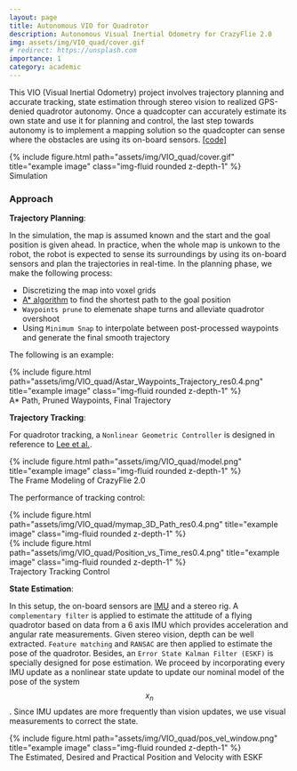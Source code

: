 ```yaml
---
layout: page
title: Autonomous VIO for Quadrotor
description: Autonomous Visual Inertial Odometry for CrazyFlie 2.0  
img: assets/img/VIO_quad/cover.gif
# redirect: https://unsplash.com
importance: 1
category: academic
---
```


This VIO (Visual Inertial Odometry) project involves trajectory planning and accurate tracking, state estimation through stereo vision to realized GPS-denied quadrotor autonomy. Once a quadcopter can accurately estimate its own state and use it for planning and control, the last step towards autonomy is to implement a mapping solution so the quadcopter can sense where the obstacles are using its on-board sensors. [[code]](https://github.com/Alexander-guo/Autonomous-VIO-based-Quadrotor)

<div class="row justify-content-center">
    <div class="col-sm-8">
        {% include figure.html path="assets/img/VIO_quad/cover.gif" title="example image" class="img-fluid rounded z-depth-1" %}
    </div>
</div>
<div class="caption">
    Simulation
</div>

### Approach

__Trajectory Planning__:

In the simulation, the map is assumed known and the start and the goal position is given ahead. In practice, when the whole map is unkown to the robot, the robot is expected to sense its surroundings by using its on-board sensors and plan the trajectories in real-time. In the planning phase, we make the following process:

* Discretizing the map into voxel grids
* [A* algorithm](https://en.wikipedia.org/wiki/A*_search_algorithm) to find the shortest path to the goal position
* `Waypoints prune` to elemenate shape turns and alleviate quadrotor overshoot
* Using `Minimum Snap` to interpolate between post-processed waypoints and generate the final smooth trajectory 

The following is an example: 

<div class="row justify-content-center">
    <div class="col-sm-8">
        {% include figure.html path="assets/img/VIO_quad/Astar_Waypoints_Trajectory_res0.4.png" title="example image" class="img-fluid rounded z-depth-1" %}
    </div>
</div>
<div class="caption">
    A* Path, Pruned Waypoints, Final Trajectory
</div>

__Trajectory Tracking__:

For quadrotor tracking, a `Nonlinear Geometric Controller` is designed in reference to [Lee et al.](https://ieeexplore.ieee.org/abstract/document/5717652?casa_token=81xcTyqJzRgAAAAA:NN2aL4YhOCkf-2vC_k9z8MBSLyr4HkLEU9Ky4y6BZSuoCmUCZ0YlcTQNnkFIsv_lcD3O8vXU4HY).

<div class="row justify-content-center">
    <div class="col-sm-8">
        {% include figure.html path="assets/img/VIO_quad/model.png" title="example image" class="img-fluid rounded z-depth-1" %}
    </div>
</div>
<div class="caption">
    The Frame Modeling of CrazyFlie 2.0 
</div>

The performance of tracking control:
<div class="row justify-content-center">
    <div class="col-sm">
        {% include figure.html path="assets/img/VIO_quad/mymap_3D_Path_res0.4.png" title="example image" class="img-fluid rounded z-depth-1" %}
    </div>
    <div class="col-sm">
        {% include figure.html path="assets/img/VIO_quad/Position_vs_Time_res0.4.png" title="example image" class="img-fluid rounded z-depth-1" %}
    </div> 
</div>
<div class="caption">
    Trajectory Tracking Control 
</div>

__State Estimation__:

In this setup, the on-board sensors are [IMU](https://en.wikipedia.org/wiki/Inertial_measurement_unit) and a stereo rig. A `complementary filter` is applied to estimate the attitude of a flying quadrotor based on data from a 6 axis IMU which provides acceleration and angular rate measurements. Given stereo vision, depth can be well extracted. `Feature matching` and `RANSAC` are then applied to estimate the pose of the quadrotor. Besides, an `Error State Kalman Filter (ESKF)` is specially designed for pose estimation. We proceed by incorporating every IMU update as a nonlinear state update to update our nominal model of the pose of the system $$ x_n $$. Since IMU updates are more frequently than vision updates, we use visual measurements to correct the state.

<div class="row justify-content-center">
    <div class="col-sm-8">
        {% include figure.html path="assets/img/VIO_quad/pos_vel_window.png" title="example image" class="img-fluid rounded z-depth-1" %}
    </div>
</div>
<div class="caption">
    The Estimated, Desired and Practical Position and Velocity with ESKF 
</div>